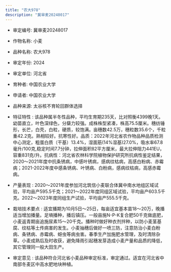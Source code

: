 ```yaml
---
title: "农大978"
description: "冀审麦20248017"
---
```

* 审定编号:  冀审麦20248017

*  作物名称:  小麦

*  品种名称:  农大978

*  审定年份:  2024

*  审定单位:  河北省

* 育种者:  中国农业大学

*  申请者:  中国农业大学

*  品种来源:  太谷核不育轮回群体选择

*  特征特性 : 
该品种属半冬性品种，平均生育期235天，比对照衡4399晚1天。幼苗直立，叶色深绿色，分蘖力较强。成株株型紧凑，株高75.5厘米。穗纺锤形，长芒，白壳，白粒，硬质，较饱满。亩穗数42.5万，穗粒数35.6个，千粒重42.2克。熟相较好。抗寒性好。品质：2022年河北省农作物品种品质检测中心测定，粗蛋白质（干基）13.4%，湿面筋(14%湿基)27.0%，吸水率67.8毫升/100克,稳定时间7.7分钟，拉伸面积82平方厘米，最大拉伸阻力441EU，容重831克/升。抗病性：河北省农林科学院植物保护研究所抗病性鉴定结果，2020～2021年度中抗条锈病，中感叶锈病，感病纹枯病，高感白粉病、赤霉病；2021-2022年度中感条锈病、叶锈病、白粉病，感病纹枯病，高感赤霉病。
 
*  产量表现 : 
2020～2021年度参加河北筑信小麦联合体冀中南水地组区域试验，平均亩产595.5千克；2021～2022年度同组区域试验，平均亩产603.5千克。2022～2023年度同组生产试验，平均亩产555.5千克。

*  栽培技术要点 : 
适宜播期为10月5日～25日，每亩适宜基本苗18～20万，晚播适当增加播量。足墒播种，播后镇压。一般亩施N-P-K复合肥50千克做底肥，小麦返青期亩追施尿素15～20千克。播种时做好种衣剂拌种，以防小麦茎基腐、纹枯等土传病害的发生。小麦抽穗后做好一喷三防，注意防治小麦白粉病、条锈病、赤霉病、蚜虫等病虫害。春季生产加施肥水管理，及时清除杂草。小麦成熟后及时收获，避免降雨引起穗发芽造成小麦产量和品质的降低，其它管理同一般大田生产。

*  审定意见 : 
该品种符合河北省小麦品种审定标准，审定通过。适宜在河北省中南部冬麦区中高水肥地块种植。
